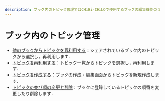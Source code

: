 ```yaml
---
description: ブック内のトピック管理ではCHiBi-CHiLOで使用するブックの編集機能のうち，必須でない機能の設定について解説しています．
---
```


# ブック内のトピック管理

* [他のブックからトピックを再利用する](reuse-book.md)：シェアされているブック内のトピックから選択し，再利用します．
* [トピックを再利用する](reuse-topic.md)：トピック一覧からトピックを選択し，再利用します．
* [トピックを作成する](create-topic.md)：ブックの作成・編集画面からトピックを新規作成します．
* [トピックの並び順の変更と削除](topic-order.md)：ブックに登録しているトピックの順番を変更したり削除します．
